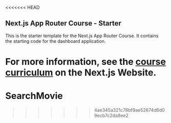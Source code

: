 <<<<<<< HEAD
## Next.js App Router Course - Starter

This is the starter template for the Next.js App Router Course. It contains the starting code for the dashboard application.

For more information, see the [course curriculum](https://nextjs.org/learn) on the Next.js Website.
=======
# SearchMovie
>>>>>>> 4ae345a321c78bf9ae52674d6d09ecb7c2da8ee2
